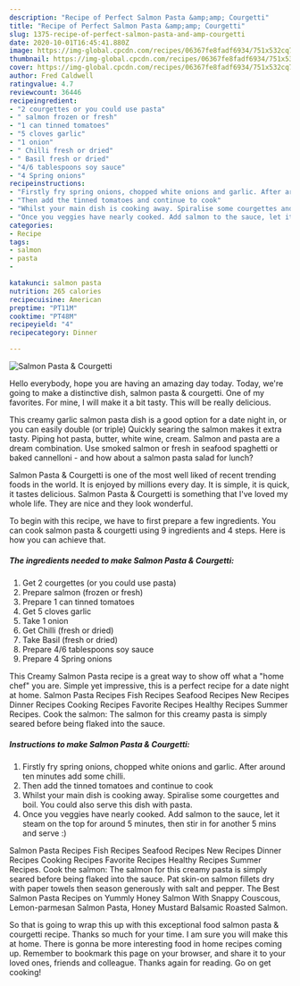 ```yaml
---
description: "Recipe of Perfect Salmon Pasta &amp;amp; Courgetti"
title: "Recipe of Perfect Salmon Pasta &amp;amp; Courgetti"
slug: 1375-recipe-of-perfect-salmon-pasta-and-amp-courgetti
date: 2020-10-01T16:45:41.880Z
image: https://img-global.cpcdn.com/recipes/06367fe8fadf6934/751x532cq70/salmon-pasta-courgetti-recipe-main-photo.jpg
thumbnail: https://img-global.cpcdn.com/recipes/06367fe8fadf6934/751x532cq70/salmon-pasta-courgetti-recipe-main-photo.jpg
cover: https://img-global.cpcdn.com/recipes/06367fe8fadf6934/751x532cq70/salmon-pasta-courgetti-recipe-main-photo.jpg
author: Fred Caldwell
ratingvalue: 4.7
reviewcount: 36446
recipeingredient:
- "2 courgettes or you could use pasta"
- " salmon frozen or fresh"
- "1 can tinned tomatoes"
- "5 cloves garlic"
- "1 onion"
- " Chilli fresh or dried"
- " Basil fresh or dried"
- "4/6 tablespoons soy sauce"
- "4 Spring onions"
recipeinstructions:
- "Firstly fry spring onions, chopped white onions and garlic. After around ten minutes add some chilli."
- "Then add the tinned tomatoes and continue to cook"
- "Whilst your main dish is cooking away. Spiralise some courgettes and boil. You could also serve this dish with pasta."
- "Once you veggies have nearly cooked. Add salmon to the sauce, let it steam on the top for around 5 minutes, then stir in for another 5 mins and serve :)"
categories:
- Recipe
tags:
- salmon
- pasta
- 

katakunci: salmon pasta  
nutrition: 265 calories
recipecuisine: American
preptime: "PT11M"
cooktime: "PT48M"
recipeyield: "4"
recipecategory: Dinner

---
```



![Salmon Pasta &amp; Courgetti](https://img-global.cpcdn.com/recipes/06367fe8fadf6934/751x532cq70/salmon-pasta-courgetti-recipe-main-photo.jpg)

Hello everybody, hope you are having an amazing day today. Today, we're going to make a distinctive dish, salmon pasta &amp; courgetti. One of my favorites. For mine, I will make it a bit tasty. This will be really delicious.

This creamy garlic salmon pasta dish is a good option for a date night in, or you can easily double (or triple) Quickly searing the salmon makes it extra tasty. Piping hot pasta, butter, white wine, cream. Salmon and pasta are a dream combination. Use smoked salmon or fresh in seafood spaghetti or baked cannelloni - and how about a salmon pasta salad for lunch?

Salmon Pasta &amp; Courgetti is one of the most well liked of recent trending foods in the world. It is enjoyed by millions every day. It is simple, it is quick, it tastes delicious. Salmon Pasta &amp; Courgetti is something that I've loved my whole life. They are nice and they look wonderful.


To begin with this recipe, we have to first prepare a few ingredients. You can cook salmon pasta &amp; courgetti using 9 ingredients and 4 steps. Here is how you can achieve that.

<!--inarticleads1-->

##### The ingredients needed to make Salmon Pasta &amp; Courgetti:

1. Get 2 courgettes (or you could use pasta)
1. Prepare  salmon (frozen or fresh)
1. Prepare 1 can tinned tomatoes
1. Get 5 cloves garlic
1. Take 1 onion
1. Get  Chilli (fresh or dried)
1. Take  Basil (fresh or dried)
1. Prepare 4/6 tablespoons soy sauce
1. Prepare 4 Spring onions


This Creamy Salmon Pasta recipe is a great way to show off what a &#34;home chef&#34; you are. Simple yet impressive, this is a perfect recipe for a date night at home. Salmon Pasta Recipes Fish Recipes Seafood Recipes New Recipes Dinner Recipes Cooking Recipes Favorite Recipes Healthy Recipes Summer Recipes. Cook the salmon: The salmon for this creamy pasta is simply seared before being flaked into the sauce. 

<!--inarticleads2-->

##### Instructions to make Salmon Pasta &amp; Courgetti:

1. Firstly fry spring onions, chopped white onions and garlic. After around ten minutes add some chilli.
1. Then add the tinned tomatoes and continue to cook
1. Whilst your main dish is cooking away. Spiralise some courgettes and boil. You could also serve this dish with pasta.
1. Once you veggies have nearly cooked. Add salmon to the sauce, let it steam on the top for around 5 minutes, then stir in for another 5 mins and serve :)


Salmon Pasta Recipes Fish Recipes Seafood Recipes New Recipes Dinner Recipes Cooking Recipes Favorite Recipes Healthy Recipes Summer Recipes. Cook the salmon: The salmon for this creamy pasta is simply seared before being flaked into the sauce. Pat skin-on salmon fillets dry with paper towels then season generously with salt and pepper. The Best Salmon Pasta Recipes on Yummly Honey Salmon With Snappy Couscous, Lemon-parmesan Salmon Pasta, Honey Mustard Balsamic Roasted Salmon. 

So that is going to wrap this up with this exceptional food salmon pasta &amp; courgetti recipe. Thanks so much for your time. I am sure you will make this at home. There is gonna be more interesting food in home recipes coming up. Remember to bookmark this page on your browser, and share it to your loved ones, friends and colleague. Thanks again for reading. Go on get cooking!
